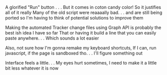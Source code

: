 A glorified "Run" button . . . But it comes in coton candy color! So it justifies all of it really
Many of the old script were reaaaally bad. . . and are still being ported so I'm having to think of potential solutions to improve them

Making the automated Tracker change files using Graph API is probably the best ish idea I have so far
That or having it build a line that you can easily paste anywhere. . . Which sounds a lot easier

Also, not sure how I'm gonna remake my keyboard shortcuts, If I can, run javascript, if the page is sandboxed tho. . . I'll figure something out

Interface feels a little. . . My eyes hurt sometimes, I need to make it a little bit less whatever it is now

 
 

